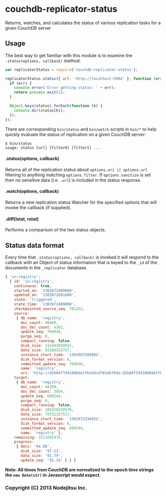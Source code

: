 couchdb-replicator-status
=========================

Returns, watches, and calculates the status of various replication tasks for a given CouchDB server

## Usage

The best way to get familiar with this module is to examine the `.status(options, callback)` method:

``` js
var replicatorStatus = require('couchdb-replicator-status');

replicatorStatus.status({ url: 'http://localhost:5984' }, function (err, status) {
  if (err) {
    console.error('Error getting status: ' + err);
    return process.exit(1);
  }

  Object.keys(status).forEach(function (k) {
    console.dir(status[k]);
  });
});
```

There are corresponding `bin/status` and `bin/watch` scripts in `bin/*` to help quickly evaluate the status of replication on a given CouchDB server:

```
$ bin/status
usage: status [url] [filter0] [filter1] ...
```

#### .status(options, callback)

Returns all of the replication status about `options.uri || options.url` filtering to anything matching `options.filter`. If `options.sanitize` is set then no sensitive data (i.e. `.url`) is included in the status response.

#### .watch(options, callback)

Returns a new replication status Watcher for the specified options that will invoke the callback (if supplied).

#### .diff(lstat, rstat)

Performs a comparison of the two status objects.

## Status data format

Every time that `.status(options, callback)` is invoked it will respond to the callback with an Object of status information that is keyed to the `_id` of the documents in the `_replicator` database.

``` js
{ 'in:registry':
  { id: 'in:registry',
    continuous: true,
    started_on: '1383872489000',
    updated_on: '1383872691000',
    state: 'triggered',
    state_time: '1383872489000',
    checkpointed_source_seq: 701252,
    source:
     { db_name: 'registry',
       doc_count: 46660,
       doc_del_count: 4182,
       update_seq: 769036,
       purge_seq: 0,
       compact_running: false,
       disk_size: 112441020551,
       data_size: 82286322757,
       instance_start_time: '1383607285802',
       disk_format_version: 6,
       committed_update_seq: 769036,
       name: 'registry',
       uri: 'http://d2b84f7d41808de1fb3d4cd7814b70da:d2b84f7d41808de1fb3d4cd7814b741e@isaacs.iriscouch.com/registry' },
    target:
     { db_name: 'registry',
       doc_count: 44269,
       doc_del_count: 3954,
       update_seq: 699244,
       purge_seq: 0,
       compact_running: false,
       disk_size: 109329328576,
       data_size: 75531157517,
       instance_start_time: '1383872334922',
       disk_format_version: 6,
       committed_update_seq: 699244,
       name: 'registry' },
    remaining: 3111691975,
    progress:
     { docs: '94.88',
       disk_size: '97.23',
       data_size: '91.79',
       update_seq: '91.19' } } }
```

**Note: All times from CouchDB are normalized to the epoch time strings the `new Date(str)` in Javascript would expect.** 

### Copyright (C) 2013 Nodejitsu Inc.